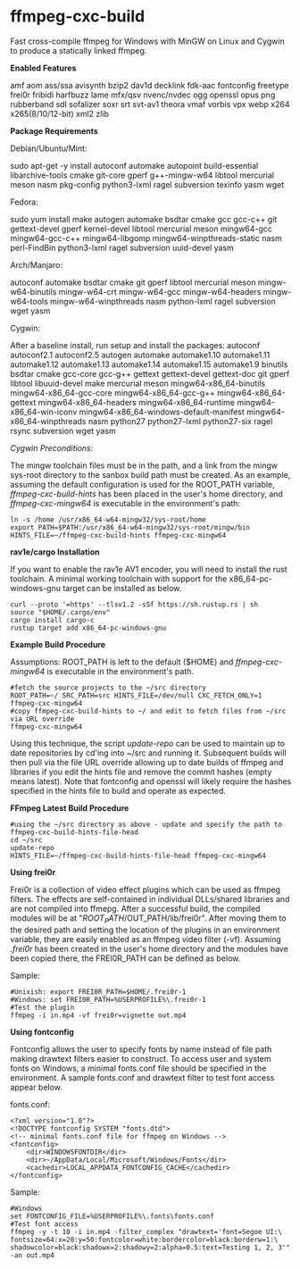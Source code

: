 # ffmpeg-cxc-build
Fast cross-compile ffmpeg for Windows with MinGW on Linux and Cygwin to produce a statically linked ffmpeg.

**Enabled Features**

amf aom ass/ssa avisynth bzip2 dav1d decklink fdk-aac fontconfig freetype frei0r fribidi harfbuzz lame mfx/qsv nvenc/nvdec ogg openssl opus png rubberband sdl sofalizer soxr srt svt-av1 theora vmaf vorbis vpx webp x264 x265(8/10/12-bit) xml2 zlib

**Package Requirements**

Debian/Ubuntu/Mint:

sudo apt-get -y install autoconf automake autopoint build-essential libarchive-tools cmake git-core gperf g++-mingw-w64 libtool mercurial meson nasm pkg-config python3-lxml ragel subversion texinfo yasm wget
  
Fedora:

sudo yum install make autogen automake bsdtar cmake gcc gcc-c++ git gettext-devel gperf kernel-devel libtool mercurial meson mingw64-gcc mingw64-gcc-c++ mingw64-libgomp mingw64-winpthreads-static nasm perl-FindBin python3-lxml ragel subversion uuid-devel yasm

Arch/Manjaro:

autoconf automake bsdtar cmake git gperf libtool mercurial meson mingw-w64-binutils mingw-w64-crt mingw-w64-gcc mingw-w64-headers mingw-w64-tools mingw-w64-winpthreads nasm python-lxml ragel subversion wget yasm
  
Cygwin:
  
 After a baseline install, run setup and install the packages: autoconf autoconf2.1 autoconf2.5 autogen automake automake1.10 automake1.11 automake1.12 automake1.13 automake1.14 automake1.15 automake1.9 binutils bsdtar cmake gcc-core gcc-g++ gettext gettext-devel gettext-doc git gperf libtool libuuid-devel make mercurial meson mingw64-x86_64-binutils mingw64-x86_64-gcc-core mingw64-x86_64-gcc-g++ mingw64-x86_64-gettext mingw64-x86_64-headers mingw64-x86_64-runtime mingw64-x86_64-win-iconv mingw64-x86_64-windows-default-manifest mingw64-x86_64-winpthreads nasm python27 python27-lxml python27-six ragel rsync subversion wget yasm
 
*Cygwin Preconditions:*
 
The mingw toolchain files must be in the path, and a link from the mingw sys-root directory to the sanbox build path must be created.  As an example, assuming the default configuration is used for the ROOT_PATH variable,  *ffmpeg-cxc-build-hints* has been placed in the user's home directory, and *ffmpeg-cxc-mingw64* is executable in the environment's path:
 
	ln -s /home /usr/x86_64-w64-mingw32/sys-root/home
	export PATH=$PATH:/usr/x86_64-w64-mingw32/sys-root/mingw/bin
	HINTS_FILE=~/ffmpeg-cxc-build-hints ffmpeg-cxc-mingw64

**rav1e/cargo Installation**

If you want to enable the rav1e AV1 encoder, you will need to install the rust toolchain. A minimal working toolchain with support for the x86_64-pc-windows-gnu target can be installed as below.

	curl --proto '=https' --tlsv1.2 -sSf https://sh.rustup.rs | sh
	source "$HOME/.cargo/env"
	cargo install cargo-c
	rustup target add x86_64-pc-windows-gnu
**Example Build Procedure**

Assumptions: ROOT_PATH is left to the default ($HOME) and *ffmpeg-cxc-mingw64* is executable in the environment's path.

	
	#fetch the source projects to the ~/src directory
	ROOT_PATH=~/ SRC_PATH=src HINTS_FILE=/dev/null CXC_FETCH_ONLY=1 ffmpeg-cxc-mingw64
	#copy ffmpeg-cxc-build-hints to ~/ and edit to fetch files from ~/src via URL override
	ffmpeg-cxc-mingw64
Using this technique, the script *update-repo* can be used to maintain up to date repositories by cd'ing into ~/src and running it.  Subsequent builds will then pull via the file URL override allowing up to date builds of ffmpeg and libraries if you edit the hints file and remove the commit hashes (empty means latest).  Note that fontconfig and openssl will likely require the hashes specified in the hints file to build and operate as expected.

**FFmpeg Latest Build Procedure**


	#using the ~/src directory as above - update and specify the path to ffmpeg-cxc-build-hints-file-head
	cd ~/src
	update-repo
	HINTS_FILE=~/ffmpeg-cxc-build-hints-file-head ffmpeg-cxc-mingw64

**Using frei0r**

Frei0r is a collection of video effect plugins which can be used as ffmpeg filters.  The effects are self-contained in individual DLLs/shared libraries and are not compiled into ffmepg.  After a successful build, the compiled modules will be at "$ROOT_PATH/$OUT_PATH/lib/frei0r".  After moving them to the desired path and setting the location of the plugins in an environment variable, they are easily enabled as an ffmpeg video filter (-vf).  Assuming *.frei0r* has been created in the user's home directory and the modules have been copied there, the FREI0R_PATH can be defined as below.

Sample:

	#Unixish: export FREI0R_PATH=$HOME/.frei0r-1
	#Windows: set FREI0R_PATH=%USERPROFILE%\.frei0r-1
	#Test the plugin
	ffmpeg -i in.mp4 -vf frei0r=vignette out.mp4

**Using fontconfig**

Fontconfig allows the user to specify fonts by name instead of file path making drawtext filters easier to construct.  To access user and system fonts on Windows, a minimal fonts.conf file should be specified in the environment. A sample fonts.conf and drawtext filter to test font access appear below.

fonts.conf:

	<?xml version="1.0"?>
	<!DOCTYPE fontconfig SYSTEM "fonts.dtd">
	<!-- minimal fonts.conf file for ffmpeg on Windows -->
	<fontconfig>
		<dir>WINDOWSFONTDIR</dir>
		<dir>~/AppData/Local/Microsoft/Windows/Fonts</dir>
		<cachedir>LOCAL_APPDATA_FONTCONFIG_CACHE</cachedir>
	</fontconfig>

Sample:

	#Windows
	set FONTCONFIG_FILE=%USERPROFILE%\.fonts\fonts.conf
	#Test font access
	ffmpeg -y -t 10 -i in.mp4 -filter_complex "drawtext='font=Segoe UI:\
	fontsize=64:x=20:y=50:fontcolor=white:bordercolor=black:borderw=1:\
	shadowcolor=black:shadowx=2:shadowy=2:alpha=0.5:text=Testing 1, 2, 3'" -an out.mp4
